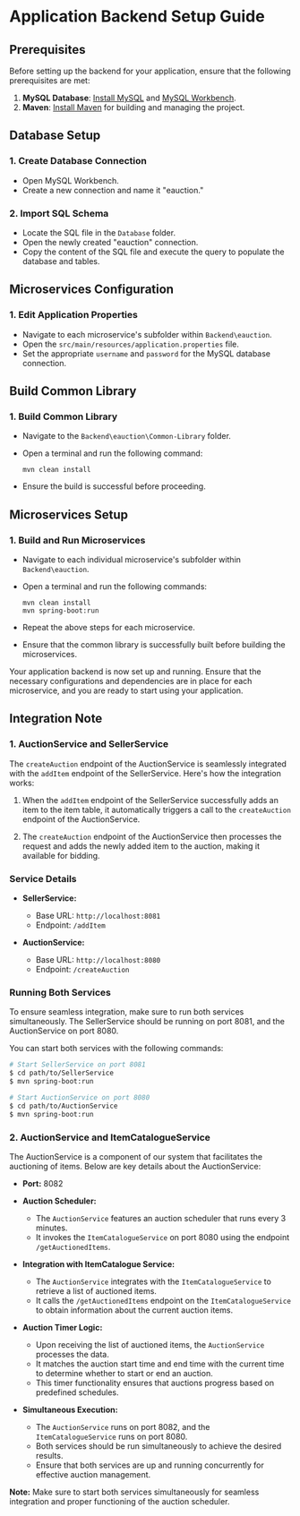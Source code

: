 # Application Backend Setup Guide

## Prerequisites
Before setting up the backend for your application, ensure that the following prerequisites are met:

1. **MySQL Database**: [Install MySQL](https://dev.mysql.com/downloads/mysql/) and [MySQL Workbench](https://www.mysql.com/products/workbench/).
2. **Maven**: [Install Maven](https://maven.apache.org/install.html) for building and managing the project.

## Database Setup
### 1. Create Database Connection
   - Open MySQL Workbench.
   - Create a new connection and name it "eauction."

### 2. Import SQL Schema
   - Locate the SQL file in the `Database` folder.
   - Open the newly created "eauction" connection.
   - Copy the content of the SQL file and execute the query to populate the database and tables.

## Microservices Configuration
### 1. Edit Application Properties
   - Navigate to each microservice's subfolder within `Backend\eauction`.
   - Open the `src/main/resources/application.properties` file.
   - Set the appropriate `username` and `password` for the MySQL database connection.

## Build Common Library
### 1. Build Common Library
   - Navigate to the `Backend\eauction\Common-Library` folder.
   - Open a terminal and run the following command:
     ```
     mvn clean install
     ```

   - Ensure the build is successful before proceeding.

## Microservices Setup
### 1. Build and Run Microservices
   - Navigate to each individual microservice's subfolder within `Backend\eauction`.
   - Open a terminal and run the following commands:
     ```
     mvn clean install
     mvn spring-boot:run
     ```

   - Repeat the above steps for each microservice.
   - Ensure that the common library is successfully built before building the microservices.

Your application backend is now set up and running. Ensure that the necessary configurations and dependencies are in place for each microservice, and you are ready to start using your application.

## Integration Note
### 1. AuctionService and SellerService

The `createAuction` endpoint of the AuctionService is seamlessly integrated with the `addItem` endpoint of the SellerService. Here's how the integration works:

1. When the `addItem` endpoint of the SellerService successfully adds an item to the item table, it automatically triggers a call to the `createAuction` endpoint of the AuctionService.

2. The `createAuction` endpoint of the AuctionService then processes the request and adds the newly added item to the auction, making it available for bidding.

### Service Details

- **SellerService:**
  - Base URL: `http://localhost:8081`
  - Endpoint: `/addItem`

- **AuctionService:**
  - Base URL: `http://localhost:8080`
  - Endpoint: `/createAuction`

### Running Both Services

To ensure seamless integration, make sure to run both services simultaneously. The SellerService should be running on port 8081, and the AuctionService on port 8080.

You can start both services with the following commands:
```bash
# Start SellerService on port 8081
$ cd path/to/SellerService
$ mvn spring-boot:run

# Start AuctionService on port 8080
$ cd path/to/AuctionService
$ mvn spring-boot:run
```

### 2. AuctionService and ItemCatalogueService

The AuctionService is a component of our system that facilitates the auctioning of items. Below are key details about the AuctionService:

- **Port:** 8082

- **Auction Scheduler:**
  - The `AuctionService` features an auction scheduler that runs every 3 minutes.
  - It invokes the `ItemCatalogueService` on port 8080 using the endpoint `/getAuctionedItems`.

- **Integration with ItemCatalogue Service:**
  - The `AuctionService` integrates with the `ItemCatalogueService` to retrieve a list of auctioned items.
  - It calls the `/getAuctionedItems` endpoint on the `ItemCatalogueService` to obtain information about the current auction items.

- **Auction Timer Logic:**
  - Upon receiving the list of auctioned items, the `AuctionService` processes the data.
  - It matches the auction start time and end time with the current time to determine whether to start or end an auction.
  - This timer functionality ensures that auctions progress based on predefined schedules.

- **Simultaneous Execution:**
  - The `AuctionService` runs on port 8082, and the `ItemCatalogueService` runs on port 8080.
  - Both services should be run simultaneously to achieve the desired results.
  - Ensure that both services are up and running concurrently for effective auction management.

**Note:** Make sure to start both services simultaneously for seamless integration and proper functioning of the auction scheduler.

